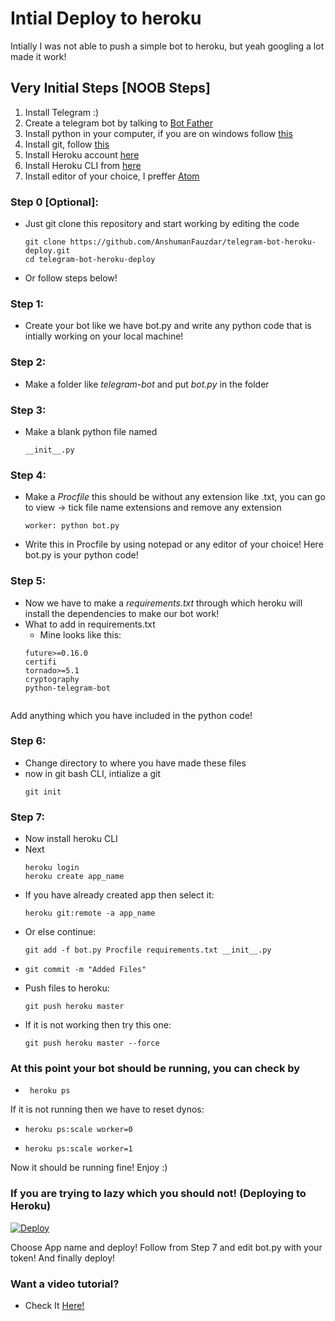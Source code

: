 # Intial Deploy to heroku
Intially I was not able to push a simple bot to heroku, but yeah googling a lot made it work!

## Very Initial Steps [NOOB Steps]
1. Install Telegram :)
2. Create a telegram bot by talking to [Bot Father](https://t.me/botfather)
3. Install python in your computer, if you are on windows follow [this](https://www.python.org/downloads/windows/)
4. Install git, follow [this](https://git-scm.com/download/win)
5. Install Heroku account [here](https://signup.heroku.com/login)
6. Install Heroku CLI from [here](https://devcenter.heroku.com/articles/heroku-cli)
7. Install editor of your choice, I preffer [Atom](https://atom.io)

### Step 0 [Optional]:

- Just git clone this repository and start working by editing the code
   ```shell
   git clone https://github.com/AnshumanFauzdar/telegram-bot-heroku-deploy.git
   cd telegram-bot-heroku-deploy
- Or follow steps below!   
   
### Step 1:

- Create your bot like we have bot.py and write any python code that is intially working on your local machine!
### Step 2:

- Make a folder like *telegram-bot* and put *bot.py* in the folder
### Step 3:

- Make a blank python file named 
   ```shell
   __init__.py
### Step 4:

- Make a *Procfile* this should be without any extension like .txt, you can go to view -> tick file name extensions and remove any extension
   ```shell
   worker: python bot.py
- Write this in Procfile by using notepad or any editor of your choice! Here bot.py is your python code!
### Step 5:

- Now we have to make a *requirements.txt* through which heroku will install the dependencies to make our bot work!
- What to add in requirements.txt
  - Mine looks like this:
  ```shell
  future>=0.16.0
  certifi
  tornado>=5.1
  cryptography
  python-telegram-bot
 
 Add anything which you have included in the python code!

### Step 6:
- Change directory to where you have made these files
- now in git bash CLI, intialize a git
  ```shell
  git init
  
### Step 7:
- Now install heroku CLI
- Next
  ```shell
  heroku login
  heroku create app_name
- If you have already created app then select it:
  ```shell
  heroku git:remote -a app_name
- Or else continue:
  ```shell
  git add -f bot.py Procfile requirements.txt __init__.py
- ```shell
  git commit -m "Added Files"
- Push files to heroku:
  ```shell
  git push heroku master
- If it is not working then try this one:
   ```shell
   git push heroku master --force
### At this point your bot should be running, you can check by
-  ```shell
    heroku ps
If it is not running then we have to reset dynos:
- ```shell
  heroku ps:scale worker=0
- ```shell
  heroku ps:scale worker=1
Now it should be running fine! Enjoy :)  

### If you are trying to lazy which you should not! (Deploying to Heroku)

[![Deploy](https://www.herokucdn.com/deploy/button.svg)](https://heroku.com/deploy?template=https://github.com/Igopk/telegram-heroku-deploy/blob/master)

Choose App name and deploy!
Follow from Step 7 and edit bot.py with your token!
And finally deploy!

### Want a video tutorial?
- Check It [Here!](https://github.com/AnshumanFauzdar/telegram-bot-heroku-deploy/issues/1)
